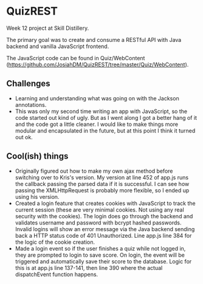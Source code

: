 # QuizREST

Week 12 project at Skill Distillery.

The primary goal was to create and consume a RESTful API with Java backend and vanilla JavaScript frontend. 

The JavaScript code can be found in Quiz/WebContent (https://github.com/JosiahDM/QuizREST/tree/master/Quiz/WebContent).

## Challenges

- Learning and understanding what was going on with the Jackson annotations. 
- This was only my second time writing an app with JavaScript, so the code started out kind of ugly.
 But as I went along I got a better hang of it and the code got a little cleaner. I would like to 
 make things more modular and encapsulated in the future, but at this point I think it turned out ok.
 
## Cool(ish) things

- Originally figured out how to make my own ajax method before switching over to Kris's version. My version at line 452 of
app.js runs the callback passing the parsed data if it is successful. I can see how passing the XMLHttpRequest is probably more
flexible, so I ended up using his version.
- Created a login feature that creates cookies with JavaScript to track the current session (these are very minimal 
cookies. Not using any real security with the cookies). The login does go through the backend and validates username
 and password with bcrypt hashed passwords. Invalid logins will show an error message via the Java backend sending back a HTTP 
 status code of 401 Unauthorized. Line app.js line 384 for the logic of the cookie creation. 
- Made a login event so if the user finishes a quiz while not logged in, they are prompted to login to save score. On login, 
the event will be triggered and automatically save their score to the database. Logic for this is at app.js line 137-141, 
then line 390 where the actual dispatchEvent function happens.
